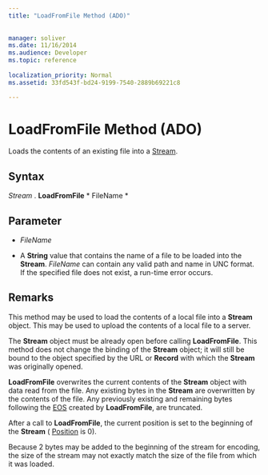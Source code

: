 ```yaml
---
title: "LoadFromFile Method (ADO)"
 
 
manager: soliver
ms.date: 11/16/2014
ms.audience: Developer
ms.topic: reference
  
localization_priority: Normal
ms.assetid: 33fd543f-bd24-9199-7540-2889b69221c8

---
```


# LoadFromFile Method (ADO)

Loads the contents of an existing file into a [Stream](stream-object-ado.md).
  
## Syntax

 *Stream*  . **LoadFromFile** * FileName * 
  
## Parameter

-  *FileName* 
    
- A **String** value that contains the name of a file to be loaded into the **Stream**.  *FileName*  can contain any valid path and name in UNC format. If the specified file does not exist, a run-time error occurs. 
    
## Remarks

This method may be used to load the contents of a local file into a **Stream** object. This may be used to upload the contents of a local file to a server. 
  
The **Stream** object must be already open before calling **LoadFromFile**. This method does not change the binding of the **Stream** object; it will still be bound to the object specified by the URL or **Record** with which the **Stream** was originally opened. 
  
 **LoadFromFile** overwrites the current contents of the **Stream** object with data read from the file. Any existing bytes in the **Stream** are overwritten by the contents of the file. Any previously existing and remaining bytes following the [EOS](eos-property-ado.md) created by **LoadFromFile**, are truncated. 
  
After a call to **LoadFromFile**, the current position is set to the beginning of the **Stream** ( [Position](position-property-ado.md) is 0). 
  
Because 2 bytes may be added to the beginning of the stream for encoding, the size of the stream may not exactly match the size of the file from which it was loaded.
  

